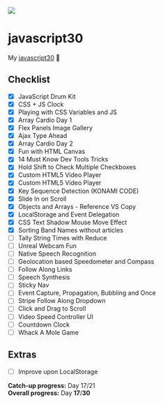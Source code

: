 ![](https://javascript30.com/images/JS3-social-share.png)

# javascript30

My [javascript30](https://javascript30.com) 🎉

## Checklist
- [x] JavaScript Drum Kit
- [x] CSS + JS Clock
- [x] Playing with CSS Variables and JS
- [x] Array Cardio Day 1
- [x] Flex Panels Image Gallery
- [x] Ajax Type Ahead
- [x] Array Cardio Day 2
- [x] Fun with HTML Canvas
- [x] 14 Must Know Dev Tools Tricks
- [x] Hold Shift to Check Multiple Checkboxes
- [x] Custom HTML5 Video Player
- [x] Custom HTML5 Video Player
- [x] Key Sequence Detection (KONAMI CODE)
- [x] Slide In on Scroll
- [x] Objects and Arrays - Reference VS Copy
- [x] LocalStorage and Event Delegation
- [x] CSS Text Shadow Mouse Move Effect
- [x] Sorting Band Names without articles
- [ ] Tally String Times with Reduce
- [ ] Unreal Webcam Fun
- [ ] Native Speech Recognition
- [ ] Geolocation based Speedometer and Compass
- [ ] Follow Along Links
- [ ] Speech Synthesis
- [ ] Sticky Nav
- [ ] Event Capture, Propagation, Bubbling and Once
- [ ] Stripe Follow Along Dropdown
- [ ] Click and Drag to Scroll
- [ ] Video Speed Controller UI
- [ ] Countdown Clock
- [ ] Whack A Mole Game

## Extras
- [ ] Improve upon LocalStorage

**Catch-up progress:** Day 17/21<br>
**Overall progress:** Day **17**/**30**